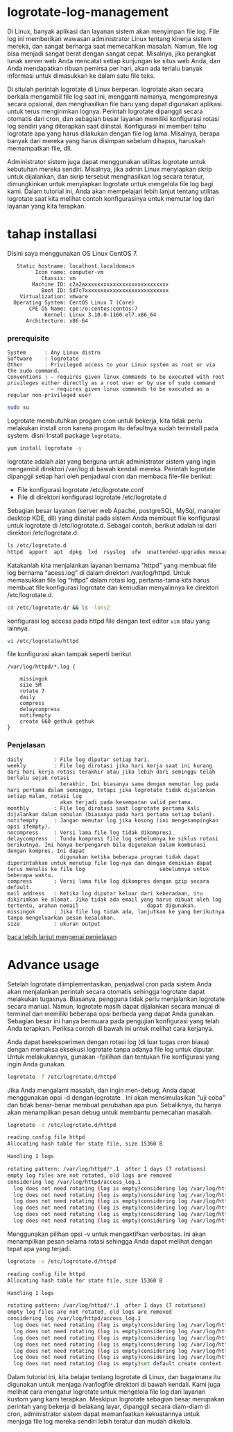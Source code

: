 # logrotate-log-management
Di Linux, banyak aplikasi dan layanan sistem akan menyimpan file log.  File log ini memberikan wawasan administrator Linux tentang kinerja sistem mereka, dan sangat berharga saat memecahkan masalah.  Namun, file log bisa menjadi sangat berat dengan sangat cepat.  Misalnya, jika perangkat lunak server web Anda mencatat setiap kunjungan ke situs web Anda, dan Anda mendapatkan ribuan pemirsa per hari, akan ada terlalu banyak informasi untuk dimasukkan ke dalam satu file teks.

Di situlah perintah logrotate di Linux berperan.  logrotate akan secara berkala mengambil file log saat ini, mengganti namanya, mengompresnya secara opsional, dan menghasilkan file baru yang dapat digunakan aplikasi untuk terus mengirimkan lognya.  Perintah logrotate dipanggil secara otomatis dari cron, dan sebagian besar layanan memiliki konfigurasi rotasi log sendiri yang diterapkan saat diinstal.  Konfigurasi ini memberi tahu logrotate apa yang harus dilakukan dengan file log lama.  Misalnya, berapa banyak dari mereka yang harus disimpan sebelum dihapus, haruskah memampatkan file, dll.

Administrator sistem juga dapat menggunakan utilitas logrotate untuk kebutuhan mereka sendiri.  Misalnya, jika admin Linux menyiapkan skrip untuk dijalankan, dan skrip tersebut menghasilkan log secara teratur, dimungkinkan untuk menyiapkan logrotate untuk mengelola file log bagi kami.  Dalam tutorial ini, Anda akan mempelajari lebih lanjut tentang utilitas logrotate saat kita melihat contoh konfigurasinya untuk memutar log dari layanan yang kita terapkan.

# tahap installasi

Disini saya menggunakan OS Linux CentOS 7.

```
   Static hostname: localhost.localdomain
         Icon name: computer-vm
           Chassis: vm
        Machine ID: c2a2axxxxxxxxxxxxxxxxxxxxxxxxxxx
           Boot ID: 5d7c7xxxxxxxxxxxxxxxxxxxxxxxxxxx
    Virtualization: vmware
  Operating System: CentOS Linux 7 (Core)
       CPE OS Name: cpe:/o:centos:centos:7
            Kernel: Linux 3.10.0-1160.el7.x86_64
      Architecture: x86-64
```

### prerequisite
```
System      : Any Linux distro
Software    : logrotate
Other       : Privileged access to your Linux system as root or via the sudo command.
Conventions : – requires given linux commands to be executed with root privileges either directly as a root user or by use of sudo command
              – requires given linux commands to be executed as a regular non-privileged user
```       
```bash
sudo su
```

Logrotate membutuhkan progam cron untuk bekerja, kita tidak perlu melakukan install cron karena progam itu defaultnya sudah terinstall pada system. disni Install package `logrotate`.

```bash
yum install logrotate -y
```

logrotate adalah alat yang berguna untuk administrator sistem yang ingin mengambil direktori /var/log di bawah kendali mereka.  Perintah logrotate dipanggil setiap hari oleh penjadwal cron dan membaca file-file berikut:

- File konfigurasi logrotate /etc/logrotate.conf
- File di direktori konfigurasi logrotate /etc/logrotate.d

Sebagian besar layanan (server web Apache, postgreSQL, MySql, manajer desktop KDE, dll) yang diinstal pada sistem Anda membuat file konfigurasi untuk logrotate di /etc/logrotate.d.  Sebagai contoh, berikut adalah isi dari direktori /etc/logrotate.d:

```bash
ls /etc/logrotate.d
httpd  apport  apt  dpkg  lxd  rsyslog  ufw  unattended-upgrades messages
```

Katakanlah kita menjalankan layanan bernama "httpd” yang membuat file log bernama “acess.log” di dalam direktori /var/log/httpd.  Untuk memasukkan file log “httpd” dalam rotasi log, pertama-tama kita harus membuat file konfigurasi logrotate dan kemudian menyalinnya ke direktori /etc/logrotate.d.

```bash
cd /etc/logrotate.d/ && ls -lahsZ
```

konfigurasi log access pada httpd file dengan text editor `vim` atau yang lainnya.

```bash
vi /etc/logrotate/httpd
```

file konfigurasi akan tampak seperti berikut

```
/var/log/httpd/*.log {

    missingok
    size 5M
    rotate 7
    daily
    compress
    delaycompress
    notifempty
    create 660 gethuk gethuk
}
```

### Penjelasan
```
daily          : File log diputar setiap hari. 
weekly         : File log dirotasi jika hari kerja saat ini kurang dari hari kerja rotasi terakhir atau jika lebih dari seminggu telah berlalu sejak rotasi    
                 terakhir. Ini biasanya sama dengan memutar log pada hari pertama dalam seminggu, tetapi jika logrotate tidak dijalankan setiap malam, rotasi log 
                 akan terjadi pada kesempatan valid pertama.
monthly        : File log dirotasi saat logrotate pertama kali dijalankan dalam sebulan (biasanya pada hari pertama setiap bulan). 
notifempty     : Jangan memutar log jika kosong (ini mengesampingkan opsi ifempty). 
nocompress     : Versi lama file log tidak dikompresi. 
delaycompress  : Tunda kompresi file log sebelumnya ke siklus rotasi berikutnya. Ini hanya berpengaruh bila digunakan dalam kombinasi dengan kompres. Ini dapat 
                 digunakan ketika beberapa program tidak dapat diperintahkan untuk menutup file log-nya dan dengan demikian dapat terus menulis ke file log                        sebelumnya untuk beberapa waktu. 
compress       : Versi lama file log dikompres dengan gzip secara default. 
mail address   : Ketika log diputar keluar dari keberadaan, itu dikirimkan ke alamat. Jika tidak ada email yang harus dibuat oleh log tertentu, arahan nomail                      dapat digunakan.  
missingok      : Jika file log tidak ada, lanjutkan ke yang berikutnya tanpa mengeluarkan pesan kesalahan. 
size           : ukuran output
```

[baca lebih lanjut mengenai penjelasan](https://linux.die.net/man/8/logrotate)


# Advance usage

Setelah logrotate diimplementasikan, penjadwal cron pada sistem Anda akan menjalankan perintah secara otomatis sehingga logrotate dapat melakukan tugasnya. Biasanya, pengguna tidak perlu menjalankan logrotate secara manual. Namun, logrotate masih dapat dijalankan secara manual di terminal dan memiliki beberapa opsi berbeda yang dapat Anda gunakan. Sebagian besar ini hanya bermuara pada pengujian konfigurasi yang telah Anda terapkan. Periksa contoh di bawah ini untuk melihat cara kerjanya. 

Anda dapat bereksperimen dengan rotasi log (di luar tugas cron biasa) dengan memaksa eksekusi logrotate tanpa adanya file log untuk diputar. Untuk melakukannya, gunakan -fpilihan dan tentukan file konfigurasi yang ingin Anda gunakan.

```bash
logrotate -f /etc/logrotate.d/httpd
```
Jika Anda mengalami masalah, dan ingin men-debug, Anda dapat menggunakan opsi -d dengan logrotate . Ini akan mensimulasikan "uji coba" dan tidak benar-benar membuat perubahan apa pun. Sebaliknya, itu hanya akan menampilkan pesan debug untuk membantu pemecahan masalah. 

```bash
logrotate -d /etc/logrotate.d/httpd

reading config file httpd
Allocating hash table for state file, size 15360 B

Handling 1 logs

rotating pattern: /var/log/httpd/*.1  after 1 days (7 rotations)
empty log files are not rotated, old logs are removed
considering log /var/log/httpd/access_log.1
  log does not need rotating (log is empty)considering log /var/log/httpd/access_log.1.1
  log does not need rotating (log is empty)considering log /var/log/httpd/error_log.1
  log does not need rotating (log is empty)considering log /var/log/httpd/error_log.1.1
  log does not need rotating (log is empty)considering log /var/log/httpd/modsec_audit.log.1
  log does not need rotating (log is empty)considering log /var/log/httpd/modsec_audit.log.1.1
  log does not need rotating (log is empty)considering log /var/log/httpd/modsec_debug.log.1
```

Menggunakan pilihan opsi -v untuk mengaktifkan verbositas. Ini akan menampilkan pesan selama rotasi sehingga Anda dapat melihat dengan tepat apa yang terjadi. 

```bash
logrotate -v /etc/logrotate.d/httpd

reading config file httpd
Allocating hash table for state file, size 15360 B

Handling 1 logs

rotating pattern: /var/log/httpd/*.1  after 1 days (7 rotations)
empty log files are not rotated, old logs are removed
considering log /var/log/httpd/access_log.1
  log does not need rotating (log is empty)considering log /var/log/httpd/access_log.1.1
  log does not need rotating (log is empty)considering log /var/log/httpd/error_log.1
  log does not need rotating (log is empty)considering log /var/log/httpd/error_log.1.1
  log does not need rotating (log is empty)considering log /var/log/httpd/modsec_audit.log.1
  log does not need rotating (log is empty)considering log /var/log/httpd/modsec_audit.log.1.1
  log does not need rotating (log is empty)considering log /var/log/httpd/modsec_debug.log.1
  log does not need rotating (log is empty)set default create context
```

Dalam tutorial ini, kita belajar tentang logrotate di Linux, dan bagaimana itu digunakan untuk menjaga /var/logfile direktori di bawah kendali. Kami juga melihat cara mengatur logrotate untuk mengelola file log dari layanan kustom yang kami terapkan. Meskipun logrotate sebagian besar merupakan perintah yang bekerja di belakang layar, dipanggil secara diam-diam di cron, administrator sistem dapat memanfaatkan kekuatannya untuk menjaga file log mereka sendiri lebih teratur dan mudah dikelola. 
